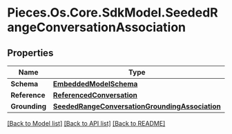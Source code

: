 # Pieces.Os.Core.SdkModel.SeededRangeConversationAssociation

## Properties

Name | Type | Description | Notes
------------ | ------------- | ------------- | -------------
**Schema** | [**EmbeddedModelSchema**](EmbeddedModelSchema.md) |  | [optional] 
**Reference** | [**ReferencedConversation**](ReferencedConversation.md) |  | 
**Grounding** | [**SeededRangeConversationGroundingAssociation**](SeededRangeConversationGroundingAssociation.md) |  | [optional] 

[[Back to Model list]](../README.md#documentation-for-models) [[Back to API list]](../README.md#documentation-for-api-endpoints) [[Back to README]](../README.md)

